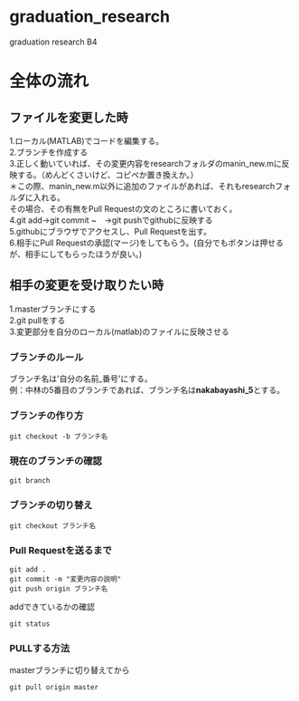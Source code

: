 # graduation_research
graduation research B4 

# 全体の流れ
## ファイルを変更した時
1.ローカル(MATLAB)でコードを編集する。  
2.ブランチを作成する  
3.正しく動いていれば、その変更内容をresearchフォルダのmanin_new.mに反映する。（めんどくさいけど、コピペか置き換えか。）  
  ＊この際、manin_new.m以外に追加のファイルがあれば、それもresearchフォルダに入れる。  
    その場合、その有無をPull Requestの文のところに書いておく。  
4.git add→git commit ~　→git pushでgithubに反映する  
5.githubにブラウザでアクセスし、Pull Requestを出す。  
6.相手にPull Requestの承認(マージ)をしてもらう。(自分でもボタンは押せるが、相手にしてもらったほうが良い。)  

## 相手の変更を受け取りたい時
1.masterブランチにする  
2.git pullをする  
3.変更部分を自分のローカル(matlab)のファイルに反映させる  

### ブランチのルール
ブランチ名は'自分の名前_番号'にする。  
例：中林の5番目のブランチであれば、ブランチ名は**nakabayashi_5**とする。　　
### ブランチの作り方
```
git checkout -b ブランチ名
```
### 現在のブランチの確認
```
git branch
```

### ブランチの切り替え
```
git checkout ブランチ名
```

### Pull Requestを送るまで
```
git add .
git commit -m "変更内容の説明"
git push origin ブランチ名
```
addできているかの確認  
```
git status
```

### PULLする方法
masterブランチに切り替えてから
```
git pull origin master
```


